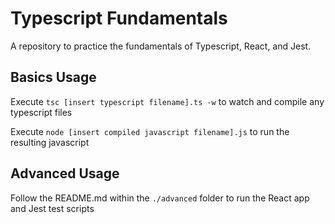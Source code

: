 # Typescript Fundamentals

A repository to practice the fundamentals of Typescript, React, and Jest.

## Basics Usage

Execute `tsc [insert typescript filename].ts -w` to watch and compile any typescript files

Execute `node [insert compiled javascript filename].js` to run the resulting javascript

## Advanced Usage

Follow the README.md within the `./advanced` folder to run the React app and Jest test scripts